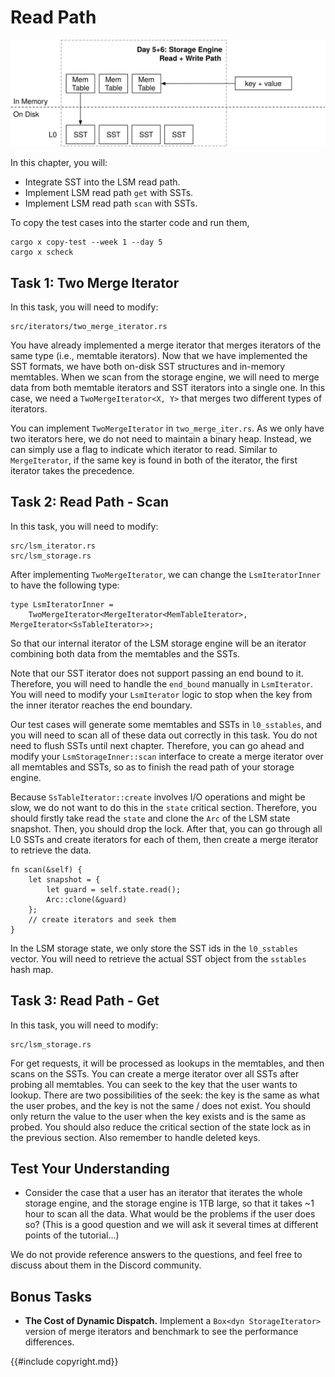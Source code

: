 # Read Path

![Chapter Overview](./lsm-tutorial/week1-05-overview.svg)

In this chapter, you will:

* Integrate SST into the LSM read path.
* Implement LSM read path `get` with SSTs.
* Implement LSM read path `scan` with SSTs.


To copy the test cases into the starter code and run them,

```
cargo x copy-test --week 1 --day 5
cargo x scheck
```

## Task 1: Two Merge Iterator


In this task, you will need to modify:

```
src/iterators/two_merge_iterator.rs
```

You have already implemented a merge iterator that merges iterators of the same type (i.e., memtable iterators). Now that we have implemented the SST formats, we have both on-disk SST structures and in-memory memtables. When we scan from the storage engine, we will need to merge data from both memtable iterators and SST iterators into a single one. In this case, we need a `TwoMergeIterator<X, Y>` that merges two different types of iterators.

You can implement `TwoMergeIterator` in `two_merge_iter.rs`. As we only have two iterators here, we do not need to maintain a binary heap. Instead, we can simply use a flag to indicate which iterator to read. Similar to `MergeIterator`, if the same key is found in both of the iterator, the first iterator takes the precedence.

## Task 2: Read Path - Scan

In this task, you will need to modify:

```
src/lsm_iterator.rs
src/lsm_storage.rs
```

After implementing `TwoMergeIterator`, we can change the `LsmIteratorInner` to have the following type:

```rust,no_run
type LsmIteratorInner =
    TwoMergeIterator<MergeIterator<MemTableIterator>, MergeIterator<SsTableIterator>>;
```

So that our internal iterator of the LSM storage engine will be an iterator combining both data from the memtables and the SSTs.

Note that our SST iterator does not support passing an end bound to it. Therefore, you will need to handle the `end_bound` manually in `LsmIterator`. You will need to modify your `LsmIterator` logic to stop when the key from the inner iterator reaches the end boundary.

Our test cases will generate some memtables and SSTs in `l0_sstables`, and you will need to scan all of these data out correctly in this task. You do not need to flush SSTs until next chapter. Therefore, you can go ahead and modify your `LsmStorageInner::scan` interface to create a merge iterator over all memtables and SSTs, so as to finish the read path of your storage engine.

Because `SsTableIterator::create` involves I/O operations and might be slow, we do not want to do this in the `state` critical section. Therefore, you should firstly take read the `state` and clone the `Arc` of the LSM state snapshot. Then, you should drop the lock. After that, you can go through all L0 SSTs and create iterators for each of them, then create a merge iterator to retrieve the data.

```rust,no_run
fn scan(&self) {
    let snapshot = {
        let guard = self.state.read();
        Arc::clone(&guard)
    };
    // create iterators and seek them
}
```

In the LSM storage state, we only store the SST ids in the `l0_sstables` vector. You will need to retrieve the actual SST object from the `sstables` hash map.

## Task 3: Read Path - Get

In this task, you will need to modify:

```
src/lsm_storage.rs
```

For get requests, it will be processed as lookups in the memtables, and then scans on the SSTs. You can create a merge iterator over all SSTs after probing all memtables. You can seek to the key that the user wants to lookup. There are two possibilities of the seek: the key is the same as what the user probes, and the key is not the same / does not exist. You should only return the value to the user when the key exists and is the same as probed. You should also reduce the critical section of the state lock as in the previous section. Also remember to handle deleted keys.

## Test Your Understanding

* Consider the case that a user has an iterator that iterates the whole storage engine, and the storage engine is 1TB large, so that it takes ~1 hour to scan all the data. What would be the problems if the user does so? (This is a good question and we will ask it several times at different points of the tutorial...)

We do not provide reference answers to the questions, and feel free to discuss about them in the Discord community.

## Bonus Tasks

* **The Cost of Dynamic Dispatch.** Implement a `Box<dyn StorageIterator>` version of merge iterators and benchmark to see the performance differences.

{{#include copyright.md}}
